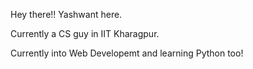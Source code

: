 Hey there!! Yashwant here.

Currently a CS guy in IIT Kharagpur.

Currently into Web Developemt
and learning Python too!

<!---
yashwantkrishna/yashwantkrishna is a ✨ special ✨ repository because its `README.md` (this file) appears on your GitHub profile.
You can click the Preview link to take a look at your changes.
--->
